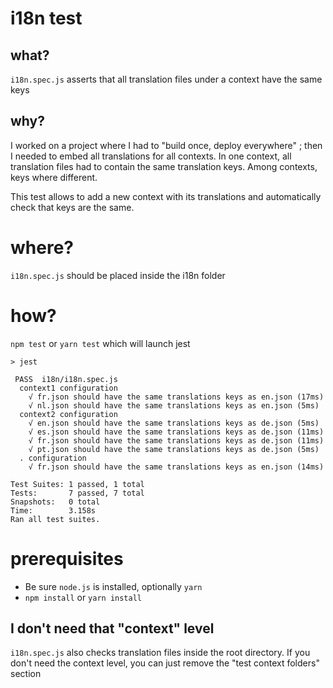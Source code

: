 # i18n test

## what?
`i18n.spec.js` asserts that all translation files under a context have the same keys

## why?
I worked on a project where I had to "build once, deploy everywhere" ; then I needed to embed all translations for all contexts. In one context, all translation files had to contain the same translation keys. Among contexts, keys where different.

This test allows to add a new context with its translations and automatically check that keys are the same.

# where?
`i18n.spec.js` should be placed inside the i18n folder

# how?
`npm test` or `yarn test` which will launch jest

```
> jest

 PASS  i18n/i18n.spec.js
  context1 configuration
    √ fr.json should have the same translations keys as en.json (17ms)
    √ nl.json should have the same translations keys as en.json (5ms)
  context2 configuration
    √ en.json should have the same translations keys as de.json (5ms)
    √ es.json should have the same translations keys as de.json (11ms)
    √ fr.json should have the same translations keys as de.json (11ms)
    √ pt.json should have the same translations keys as de.json (5ms)
  . configuration
    √ fr.json should have the same translations keys as en.json (14ms)

Test Suites: 1 passed, 1 total
Tests:       7 passed, 7 total
Snapshots:   0 total
Time:        3.158s
Ran all test suites.
```

# prerequisites
- Be sure `node.js` is installed, optionally `yarn`
- `npm install` or `yarn install`

## I don't need that "context" level
`i18n.spec.js` also checks translation files inside the root directory. If you don't need the context level, you can just remove the "test context folders" section


